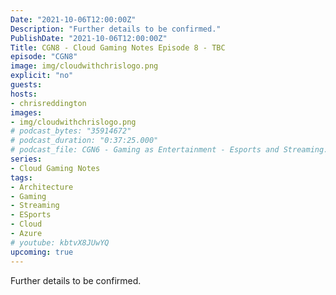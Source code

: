 ```yaml
---
Date: "2021-10-06T12:00:00Z"
Description: "Further details to be confirmed."
PublishDate: "2021-10-06T12:00:00Z"
Title: CGN8 - Cloud Gaming Notes Episode 8 - TBC
episode: "CGN8"
image: img/cloudwithchrislogo.png
explicit: "no"
guests:
hosts:
- chrisreddington
images:
- img/cloudwithchrislogo.png
# podcast_bytes: "35914672"
# podcast_duration: "0:37:25.000"
# podcast_file: CGN6 - Gaming as Entertainment - Esports and Streaming.mp3
series:
- Cloud Gaming Notes
tags:
- Architecture
- Gaming
- Streaming
- ESports
- Cloud
- Azure
# youtube: kbtvX8JUwYQ
upcoming: true
---
```

Further details to be confirmed.
